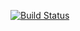 [![Build Status](https://travis-ci.org/hekt/dotfiles-host.svg?branch=master)](https://travis-ci.org/hekt/dotfiles-host)

